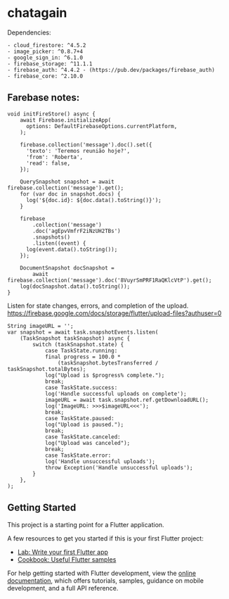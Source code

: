 # chatagain

Dependencies:

    - cloud_firestore: ^4.5.2
    - image_picker: ^0.8.7+4
    - google_sign_in: ^6.1.0
    - firebase_storage: ^11.1.1
    - firebase_auth: ^4.4.2 - (https://pub.dev/packages/firebase_auth)
    - firebase_core: ^2.10.0

## Farebase notes:

```
void initFireStore() async {
    await Firebase.initializeApp(
      options: DefaultFirebaseOptions.currentPlatform,
    );

    firebase.collection('message').doc().set({
      'texto': 'Teremos reunião hoje?',
      'from': 'Roberta',
      'read': false,
    });

    QuerySnapshot snapshot = await firebase.collection('message').get();
    for (var doc in snapshot.docs) {
      log('${doc.id}: ${doc.data().toString()}');
    }

    firebase
        .collection('message')
        .doc('agEpvVmfrF2iNzUH2TBs')
        .snapshots()
        .listen((event) {
      log(event.data().toString());
    });

    DocumentSnapshot docSnapshot =
        await firebase.collection('message').doc('8VuyrSmPRF1RaQKlcVtP').get();
    log(docSnapshot.data().toString());
}
```


Listen for state changes, errors, and completion of the upload.
https://firebase.google.com/docs/storage/flutter/upload-files?authuser=0

```
String imageURL = '';
var snapshot = await task.snapshotEvents.listen(
    (TaskSnapshot taskSnapshot) async {
        switch (taskSnapshot.state) {
            case TaskState.running:
            final progress = 100.0 *
                (taskSnapshot.bytesTransferred / taskSnapshot.totalBytes);
            log("Upload is $progress% complete.");
            break;
            case TaskState.success:
            log('Handle successful uploads on complete');
            imageURL = await task.snapshot.ref.getDownloadURL();
            log('ImageURL: >>>$imageURL<<<');
            break;
            case TaskState.paused:
            log("Upload is paused.");
            break;
            case TaskState.canceled:
            log("Upload was canceled");
            break;
            case TaskState.error:
            log('Handle unsuccessful uploads');
            throw Exception('Handle unsuccessful uploads');
        }
    },
);
```

## Getting Started

This project is a starting point for a Flutter application.

A few resources to get you started if this is your first Flutter project:

- [Lab: Write your first Flutter app](https://docs.flutter.dev/get-started/codelab)
- [Cookbook: Useful Flutter samples](https://docs.flutter.dev/cookbook)

For help getting started with Flutter development, view the
[online documentation](https://docs.flutter.dev/), which offers tutorials,
samples, guidance on mobile development, and a full API reference.
